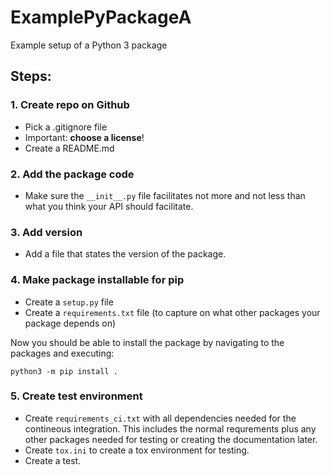 # ExamplePyPackageA
Example setup of a Python 3 package

## Steps:

### 1. Create repo on Github

* Pick a .gitignore file
* Important: **choose a license**!
* Create a README.md

### 2. Add the package code

* Make sure the `__init__.py` file facilitates not more and not less than what
  you think your API should facilitate.

### 3. Add version

* Add a file that states the version of the package.

### 4. Make package installable for pip

* Create a `setup.py` file
* Create a `requirements.txt` file (to capture on what other packages your
  package depends on)

Now you should be able to install the package by navigating to the packages and
executing:
```
python3 -m pip install .
```

### 5. Create test environment

* Create `requirements_ci.txt` with all dependencies needed for the contineous
  integration. This includes the normal requrements plus any other packages
  needed for testing or creating the documentation later.
* Create `tox.ini` to create a tox environment for testing.
* Create a test.
